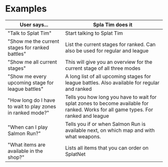 # Examples

| User says... | Spla Tim does it |
| --- | --- |
| "Talk to Splat Tim" | Start talking to Splat Tim |
| "Show me the current stages for ranked battles" | List the current stages for ranked. Can also be used for regular and league |
| "Show me all current stages" | This will give you an overview for the current stage of all three modes |
| "Show me every upcoming stage for league battles" | A long list of all upcoming stages for league battles. Also available for regular and ranked |
| "How long do I have to wait to play zones in ranked mode?" | Tells you how long you have to wait for splat zones to become available for ranked. Works for all game types. For ranked and league |
| "When can I play Salmon Run?" | Tells you if or when Salmon Run is available next, on which map and with what weapons. |
| "What items are available in the shop?" | Lists all items that you can order on SplatNet |